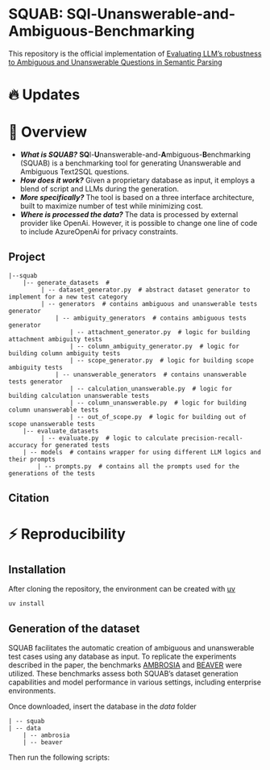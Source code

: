 # SQUAB: **SQ**l-**U**nanswerable-and-**A**mbiguous-**B**enchmarking

This repository is the official implementation
of [Evaluating LLM’s robustness to Ambiguous and Unanswerable Questions
in Semantic Parsing]()

# 🔥 Updates

# 🏴󠁶󠁵󠁭󠁡󠁰󠁿 Overview
* ***What is SQUAB?*** **SQ**l-**U**nanswerable-and-**A**mbiguous-**B**enchmarking (SQUAB) is a benchmarking tool for generating Unanswerable and Ambiguous Text2SQL questions.
* ***How does it work?*** Given a proprietary database as input, it employs a blend of script and LLMs during the generation.
* ***More specifically?*** The tool is based on a three interface architecture, built to maximize number of test while minimizing cost.
* ***Where is processed the data?*** The data is processed by external provider like OpenAi. However, it is possible to change one line of code to include AzureOpenAi for privacy constraints.

## Project

```shell
|--squab
    |-- generate_datasets  # 
         | -- dataset_generator.py  # abstract dataset generator to implement for a new test category
         | -- generators  # contains ambiguous and unanswerable tests generator
             | -- ambiguity_generators  # contains ambiguous tests generator
                 | -- attachment_generator.py  # logic for building attachment ambiguity tests
                 | -- column_ambiguity_generator.py  # logic for building column ambiguity tests
                 | -- scope_generator.py  # logic for building scope ambiguity tests
             | -- unanswerable_generators  # contains unanswerable tests generator
                 | -- calculation_unanswerable.py  # logic for building calculation unanswerable tests
                 | -- column_unanswerable.py  # logic for building column unanswerable tests
                 | -- out_of_scope.py  # logic for building out of scope unanswerable tests
    |-- evaluate_datasets  
         | -- evaluate.py  # logic to calculate precision-recall-accuracy for generated tests 
    | -- models  # contains wrapper for using different LLM logics and their prompts
        | -- prompts.py  # contains all the prompts used for the generations of the tests
```

## Citation

# ⚡️ Reproducibility

## Installation

After cloning the repository, the environment can be created with [uv](https://docs.astral.sh/uv/)

```console
uv install
```

## Generation of the dataset

SQUAB facilitates the automatic creation of ambiguous and unanswerable test cases using any database as input.
To replicate the experiments described in the paper, the benchmarks [AMBROSIA](https://ambrosia-benchmark.github.io/) and [BEAVER](https://github.com/peterbaile/beaver/tree/main) were utilized.
These benchmarks assess both SQUAB’s dataset generation capabilities and model performance in various settings, including enterprise environments.

Once downloaded, insert the database in the _data_ folder 
```shell
| -- squab
| -- data
    | -- ambrosia
    | -- beaver
```

Then run the following scripts:







